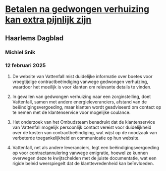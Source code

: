 # [Betalen na gedwongen verhuizing kan extra pijnlijk zijn](https://advance.lexis.com/api/document?collection=news&id=urn:contentItem:6F3T-7463-RSB4-R4HP-00000-00&context=1519360)
## Haarlems Dagblad
### Michiel Snik
### 12 februari 2025

1. De website van Vattenfall mist duidelijke informatie over boetes voor vroegtijdige contractbeëindiging vanwege gedwongen verhuizing, waardoor het moeilijk is voor klanten om relevante details te vinden.

2. In gevallen van gedwongen verhuizing naar een zorginstelling, doet Vattenfall, samen met andere energieleveranciers, afstand van de beëindigingsvergoeding, maar klanten wordt geadviseerd om contact op te nemen met de klantenservice voor mogelijke coulance.

3. Het onderzoek van het Ombudsteam benadrukt dat de klantenservice van Vattenfall mogelijk persoonlijk contact vereist voor duidelijkheid over de kosten van contractbeëindiging, wat wijst op de noodzaak van verbeterde toegankelijkheid en communicatie op hun website.

4. Vattenfall, net als andere leveranciers, legt een beëindigingsvergoeding op voor contractannulering vanwege emigratie, hoewel ze kunnen overwegen deze te kwijtschelden met de juiste documentatie, wat een rigide beleid weerspiegelt dat de klanttevredenheid kan beïnvloeden.
